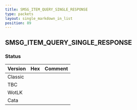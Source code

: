 ```yaml
---
title: SMSG_ITEM_QUERY_SINGLE_RESPONSE
type: packets
layout: single_markdown_in_list
position: 89
---
```


## SMSG_ITEM_QUERY_SINGLE_RESPONSE

### Status

Version | Hex | Comment
---------- | ---------- | ---------- 
Classic |  |  
TBC |  |  
WotLK |  |  
Cata |  |  
